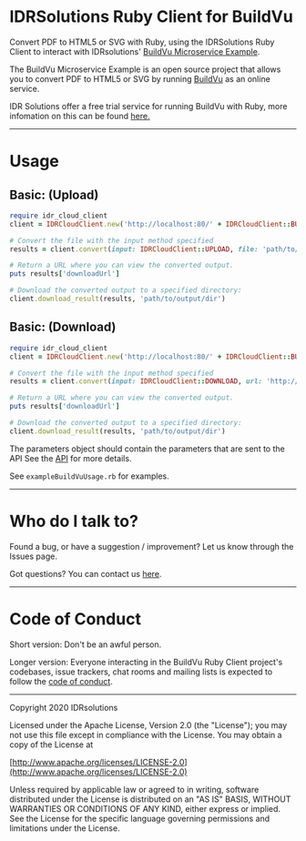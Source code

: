 # IDRSolutions Ruby Client for BuildVu #

Convert PDF to HTML5 or SVG with Ruby, using the IDRSolutions Ruby Client to
interact with IDRsolutions' [BuildVu Microservice Example](https://github.com/idrsolutions/buildvu-microservice-example).

The BuildVu Microservice Example is an open source project that allows you to
convert PDF to HTML5 or SVG by running [BuildVu](https://www.idrsolutions.com/buildvu/) as an online service.

IDR Solutions offer a free trial service for running BuildVu with Ruby,
more infomation on this can be found [here.](https://www.idrsolutions.com/buildvu/convert-pdf-in-ruby/)

-----

# Usage #

## Basic: (Upload) #

```ruby
require idr_cloud_client
client = IDRCloudClient.new('http://localhost:80/' + IDRCloudClient::BUILDVU)

# Convert the file with the input method specified
results = client.convert(input: IDRCloudClient::UPLOAD, file: 'path/to/file.pdf')

# Return a URL where you can view the converted output.
puts results['downloadUrl']

# Download the converted output to a specified directory:
client.download_result(results, 'path/to/output/dir')
```

## Basic: (Download) #
```ruby
require idr_cloud_client
client = IDRCloudClient.new('http://localhost:80/' + IDRCloudClient::BUILDVU)

# Convert the file with the input method specified
results = client.convert(input: IDRCloudClient::DOWNLOAD, url: 'http://link.to/filename')

# Return a URL where you can view the converted output.
puts results['downloadUrl']

# Download the converted output to a specified directory:
client.download_result(results, 'path/to/output/dir')
```

The parameters object should contain the parameters that are sent to the API
See the [API](https://github.com/idrsolutions/buildvu-microservice-example/blob/master/API.md) for more details.

See `exampleBuildVuUsage.rb` for examples.

-----

# Who do I talk to? #

Found a bug, or have a suggestion / improvement? Let us know through the Issues page.

Got questions? You can contact us [here](https://idrsolutions.zendesk.com/hc/en-us/requests/new).

-----

# Code of Conduct #

Short version: Don't be an awful person.

Longer version: Everyone interacting in the BuildVu Ruby Client project's codebases, issue trackers, chat rooms and mailing lists is expected to follow the [code of conduct](CODE_OF_CONDUCT.md).

-----

Copyright 2020 IDRsolutions

Licensed under the Apache License, Version 2.0 (the "License");
you may not use this file except in compliance with the License.
You may obtain a copy of the License at

[http://www.apache.org/licenses/LICENSE-2.0](http://www.apache.org/licenses/LICENSE-2.0)

Unless required by applicable law or agreed to in writing, software
distributed under the License is distributed on an "AS IS" BASIS,
WITHOUT WARRANTIES OR CONDITIONS OF ANY KIND, either express or implied.
See the License for the specific language governing permissions and
limitations under the License.